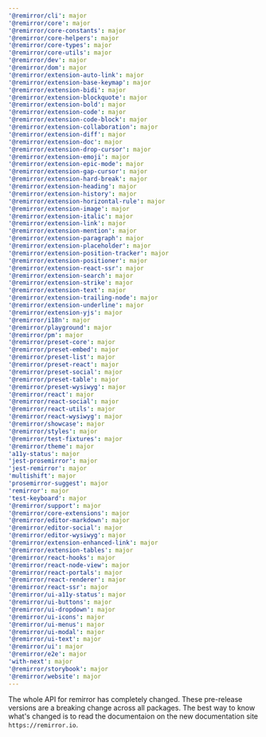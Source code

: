 ```yaml
---
'@remirror/cli': major
'@remirror/core': major
'@remirror/core-constants': major
'@remirror/core-helpers': major
'@remirror/core-types': major
'@remirror/core-utils': major
'@remirror/dev': major
'@remirror/dom': major
'@remirror/extension-auto-link': major
'@remirror/extension-base-keymap': major
'@remirror/extension-bidi': major
'@remirror/extension-blockquote': major
'@remirror/extension-bold': major
'@remirror/extension-code': major
'@remirror/extension-code-block': major
'@remirror/extension-collaboration': major
'@remirror/extension-diff': major
'@remirror/extension-doc': major
'@remirror/extension-drop-cursor': major
'@remirror/extension-emoji': major
'@remirror/extension-epic-mode': major
'@remirror/extension-gap-cursor': major
'@remirror/extension-hard-break': major
'@remirror/extension-heading': major
'@remirror/extension-history': major
'@remirror/extension-horizontal-rule': major
'@remirror/extension-image': major
'@remirror/extension-italic': major
'@remirror/extension-link': major
'@remirror/extension-mention': major
'@remirror/extension-paragraph': major
'@remirror/extension-placeholder': major
'@remirror/extension-position-tracker': major
'@remirror/extension-positioner': major
'@remirror/extension-react-ssr': major
'@remirror/extension-search': major
'@remirror/extension-strike': major
'@remirror/extension-text': major
'@remirror/extension-trailing-node': major
'@remirror/extension-underline': major
'@remirror/extension-yjs': major
'@remirror/i18n': major
'@remirror/playground': major
'@remirror/pm': major
'@remirror/preset-core': major
'@remirror/preset-embed': major
'@remirror/preset-list': major
'@remirror/preset-react': major
'@remirror/preset-social': major
'@remirror/preset-table': major
'@remirror/preset-wysiwyg': major
'@remirror/react': major
'@remirror/react-social': major
'@remirror/react-utils': major
'@remirror/react-wysiwyg': major
'@remirror/showcase': major
'@remirror/styles': major
'@remirror/test-fixtures': major
'@remirror/theme': major
'a11y-status': major
'jest-prosemirror': major
'jest-remirror': major
'multishift': major
'prosemirror-suggest': major
'remirror': major
'test-keyboard': major
'@remirror/support': major
'@remirror/core-extensions': major
'@remirror/editor-markdown': major
'@remirror/editor-social': major
'@remirror/editor-wysiwyg': major
'@remirror/extension-enhanced-link': major
'@remirror/extension-tables': major
'@remirror/react-hooks': major
'@remirror/react-node-view': major
'@remirror/react-portals': major
'@remirror/react-renderer': major
'@remirror/react-ssr': major
'@remirror/ui-a11y-status': major
'@remirror/ui-buttons': major
'@remirror/ui-dropdown': major
'@remirror/ui-icons': major
'@remirror/ui-menus': major
'@remirror/ui-modal': major
'@remirror/ui-text': major
'@remirror/ui': major
'@remirror/e2e': major
'with-next': major
'@remirror/storybook': major
'@remirror/website': major
---
```


The whole API for remirror has completely changed. These pre-release versions are a breaking change across all packages. The best way to know what's changed is to read the documentaion on the new documentation site `https://remirror.io`.
